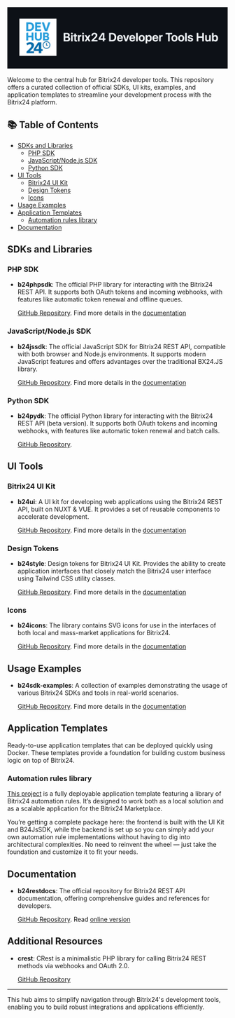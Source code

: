 <img src="./b24devhub-header.png" alt="Bitrix24 Developer Hub" width="1195"/>

Welcome to the central hub for Bitrix24 developer tools. This repository offers a curated collection of official SDKs, UI kits, examples, and application templates to streamline your development process with the Bitrix24 platform.

## 📚 Table of Contents

- [SDKs and Libraries](#sdks-and-libraries)
  - [PHP SDK](#php-sdk)
  - [JavaScript/Node.js SDK](#javascriptnodejs-sdk)
  - [Python SDK](#python-sdk)
- [UI Tools](#ui-tools)
  - [Bitrix24 UI Kit](#bitrix24-ui-kit)
  - [Design Tokens](#design-tokens)
  - [Icons](#icons)
- [Usage Examples](#usage-examples)
- [Application Templates](#application-templates)
  - [Automation rules library](#automation-rules-library)
- [Documentation](#documentation)

## SDKs and Libraries

### PHP SDK

- **b24phpsdk**: The official PHP library for interacting with the Bitrix24 REST API. It supports both OAuth tokens and incoming webhooks, with features like automatic token renewal and offline queues.

  [GitHub Repository](https://github.com/bitrix24/b24phpsdk). Find more details in the [documentation](https://apidocs.bitrix24.com/api-reference/b24phpsdk/index.html)

### JavaScript/Node.js SDK

- **b24jssdk**: The official JavaScript SDK for Bitrix24 REST API, compatible with both browser and Node.js environments. It supports modern JavaScript features and offers advantages over the traditional BX24.JS library.

  [GitHub Repository](https://github.com/bitrix24/b24jssdk). Find more details in the [documentation](https://bitrix24.github.io/b24jssdk/)

### Python SDK

- **b24pydk**: The official Python library for interacting with the Bitrix24 REST API (beta version). It supports both OAuth tokens and incoming webhooks, with features like automatic token renewal and batch calls.

  [GitHub Repository](https://github.com/bitrix24/b24pysdk). 
  
## UI Tools

### Bitrix24 UI Kit

- **b24ui**: A UI kit for developing web applications using the Bitrix24 REST API, built on NUXT & VUE. It provides a set of reusable components to accelerate development.

  [GitHub Repository](https://github.com/bitrix24/b24ui). Find more details in the [documentation](https://bitrix24.github.io/b24ui/)

### Design Tokens

- **b24style**: Design tokens for Bitrix24 UI Kit. Provides the ability to create application interfaces that closely match the Bitrix24 user interface using Tailwind CSS utility classes. 

  [GitHub Repository](https://github.com/bitrix24/b24style). Find more details in the [documentation](https://bitrix24.github.io/b24style/)

### Icons

- **b24icons**: The library contains SVG icons for use in the interfaces of both local and mass-market applications for Bitrix24.

  [GitHub Repository](https://github.com/bitrix24/b24icons). Find more details in the [documentation](https://bitrix24.github.io/b24icons/)

## Usage Examples

- **b24sdk-examples**: A collection of examples demonstrating the usage of various Bitrix24 SDKs and tools in real-world scenarios.

  [GitHub Repository](https://github.com/bitrix24/b24sdk-examples). Find more details in the [documentation](https://bitrix24.github.io/b24ui/)

## Application Templates

Ready-to-use application templates that can be deployed quickly using Docker. These templates provide a foundation for building custom business logic on top of Bitrix24.

### Automation rules library

[This project](https://github.com/bitrix24/app-template-automation-rules) is a fully deployable application template featuring a library of Bitrix24 automation rules. It’s designed to work both as a local solution and as a scalable application for the Bitrix24 Marketplace.

You’re getting a complete package here: the frontend is built with the UI Kit and B24JsSDK, while the backend is set up so you can simply add your own automation rule implementations without having to dig into architectural complexities. No need to reinvent the wheel — just take the foundation and customize it to fit your needs. 

## Documentation

- **b24restdocs**: The official repository for Bitrix24 REST API documentation, offering comprehensive guides and references for developers.

  [GitHub Repository](https://github.com/bitrix24/b24restdocs). Read [online version](https://apidocs.bitrix24.com/)

## Additional Resources

- **crest**: CRest is a minimalistic PHP library for calling Bitrix24 REST methods via webhooks and OAuth 2.0.

  [GitHub Repository](https://github.com/bitrix-tools/crest)

---

This hub aims to simplify navigation through Bitrix24's development tools, enabling you to build robust integrations and applications efficiently.
